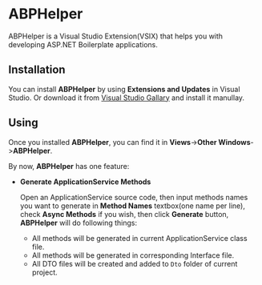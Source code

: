 # ABPHelper
ABPHelper is a Visual Studio Extension(VSIX) that helps you with developing ASP.NET Boilerplate applications.

## Installation
You can install **ABPHelper** by using **Extensions and Updates** in Visual Studio. Or download it from [Visual Studio Gallary](https://visualstudiogallery.msdn.microsoft.com/15d33189-e63e-4ab4-9269-bc43200d7836) and install it manullay.

## Using
Once you installed **ABPHelper**, you can find it in **Views**->**Other Windows**->**ABPHelper**.

By now, **ABPHelper** has one feature:

- **Generate ApplicationService Methods**

	Open an ApplicationService source code, then input methods names you want to generate in **Method Names** textbox(one name per line), check **Async Methods** if you wish, then click **Generate** button, **ABPHelper** will do following things:

	- All methods will be generated in current ApplicationService class file. 
	- All methods will be generated in corresponding Interface file.
	- All DTO files will be created and added to `Dto` folder of current project. 
